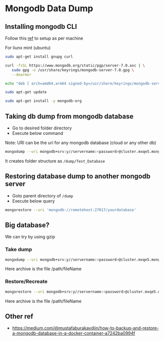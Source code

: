 # Mongodb Data Dump
## Installing mongodb CLI
Follow this [ref](https://www.mongodb.com/docs/manual/tutorial/install-mongodb-on-ubuntu/) to setup as per machine

For liunx mint (ubuntu)

```bash
sudo apt-get install gnupg curl
```
```bash
curl -fsSL https://www.mongodb.org/static/pgp/server-7.0.asc | \
   sudo gpg -o /usr/share/keyrings/mongodb-server-7.0.gpg \
   --dearmor
```
```bash
echo "deb [ arch=amd64,arm64 signed-by=/usr/share/keyrings/mongodb-server-7.0.gpg ] https://repo.mongodb.org/apt/ubuntu jammy/mongodb-org/7.0 multiverse" | sudo tee /etc/apt/sources.list.d/mongodb-org-7.0.list
```

```bash
sudo apt-get update
```

```bash
sudo apt-get install -y mongodb-org
```

## Taking db dump from mongodb database
- Go to desired folder directory
- Execute below command

Note: URI can be the uri for any mongodb database (cloud or any other db)

```bash
mongodump --uri mongodb+srv:y//servername:<password>@cluster.mxqe5.mongodb.net/Test_Database
```

It creates folder structure as `/dump/Test_Database`

## Restoring database dump to another mongodb server
- Goto parent directory of `/dump`
- Execute below query

```bash
mongorestore --uri 'mongodb://remotehost:27017/yourdatabase'
```


## Big database?
We can try by using gzip

### Take dump
```bash
mongodump --uri mongodb+srv:y//servername:<password>@cluster.mxqe5.mongodb.net/Test_Database --archive=<your file> --gzip
```
Here archive is the file /path/fileName

### Restore/Recreate
```bash
mongorestore --uri mongodb+srv:y//servername:<password>@cluster.mxqe5.mongodb.net/Test_Database --archive=<your file> --gzip
```

Here archive is the file /path/fileName


## Other ref
- https://medium.com/@mustafaburakaydiin/how-to-backup-and-restore-a-mongodb-database-in-a-docker-container-a7242ba0994f
